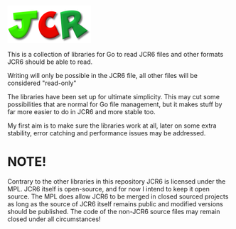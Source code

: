 ![JCR6](https://github.com/Tricky1975/trickyunits_go/raw/master/jcr6/JCR.PNG?raw=true)

This is a collection of libraries for Go to read JCR6 files and other formats JCR6 should be able to read.

Writing will only be possible in the JCR6 file, all other files will be considered "read-only"

The libraries have been set up for ultimate simplicity. This may cut some possibilities that are normal for Go file management, but it makes stuff by far more easier to do in JCR6 and more stable too. 

My first aim is to make sure the libraries work at all, later on some extra stability, error catching and performance issues may be addressed.



# NOTE!
Contrary to the other libraries in this repository JCR6 is licensed under the MPL.
JCR6 itself is open-source, and for now I intend to keep it open source.
The MPL does allow JCR6 to be merged in closed sourced projects as long as the source of JCR6 itself remains public and modified versions should be published. The code of the non-JCR6 source files may remain closed under all circumstances!

